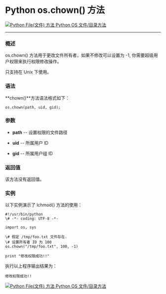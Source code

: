 Python os.chown() 方法
====================

 [![Python File(文件) 方法](../images/up.gif) Python OS 文件/目录方法](os-file-methods.html)

* * *

### 概述

os.chown() 方法用于更改文件所有者，如果不修改可以设置为 -1, 你需要超级用户权限来执行权限修改操作。

只支持在 Unix 下使用。

### 语法

**chown()**方法语法格式如下：
```
os.chown(path, uid, gid);
```
### 参数

*   **path** \-\- 设置权限的文件路径
    
*   **uid** \-\- 所属用户 ID
    
*   **gid** \-\- 所属用户组 ID
    

### 返回值

该方法没有返回值。

### 实例

以下实例演示了 lchmod() 方法的使用：
```
#!/usr/bin/python
\# -*- coding: UTF-8 -*-

import os, sys

\# 假定 /tmp/foo.txt 文件存在.
\# 设置所有者 ID 为 100 
os.chown("/tmp/foo.txt", 100, -1)

print "修改权限成功!!"
```
执行以上程序输出结果为：
```
修改权限成功!!
```
 [![Python File(文件) 方法](../images/up.gif) Python OS 文件/目录方法](os-file-methods.html)